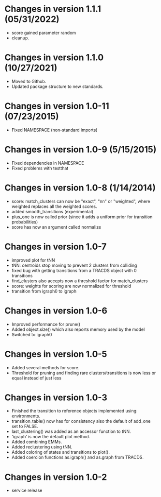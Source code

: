 # Changes in version 1.1.1 (05/31/2022)
* score gained parameter random
* cleanup.

# Changes in version 1.1.0 (10/27/2021)

* Moved to Github.
* Updated package structure to new standards.

# Changes in version 1.0-11 (07/23/2015)
* Fixed NAMESPACE (non-standard imports)

# Changes in version 1.0-9 (5/15/2015)
* Fixed dependencies in NAMESPACE
* Fixed problems with testthat

# Changes in version 1.0-8 (1/14/2014)
* score: match_clusters can now be "exact", "nn" or "weighted", where 
  weighted replaces all the weighted scores. 
* added smooth_transitions (experimental)
* plus_one is now called prior (since it adds a uniform prior for 
  transition probabilities)
* score has now an argument called normalize

# Changes in version 1.0-7
* improved plot for tNN
* tNN: centroids stop moving to prevent 2 clusters from colliding
* fixed bug with getting transitions from a TRACDS object with 0 transitions
* find_clusters also accepts now a threshold factor for match_clusters
* score: weights for scoring are now normalized for threshold
* transition from igraph0 to igraph

# Changes in version 1.0-6
* Improved performance for prune()
* Added object.size() which also reports memory used by the model 
* Switched to igraph0

# Changes in version 1.0-5
* Added several methods for score.
* Threshold for pruning and finding rare clusters/transitions 
	is now less or equal instead of just less

# Changes in version 1.0-3
* Finished the transition to reference objects implemented 
	using environments.
* transition_table() now has for consistency also the default of 
	add_one set to FALSE.
* last_clustering() was added as an accessor function to tNN.
* 'igraph' is now the default plot method.
* Added combining EMMs.
* Added reclustering using tNN.
* Added coloring of states and transitions to plot().
* Added coercion functions as.igraph() and as.graph from TRACDS.

# Changes in version 1.0-2 
* service release
